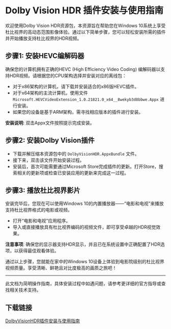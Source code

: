 # Dolby Vision HDR 插件安装与使用指南

欢迎使用Dolby Vision HDR资源包，本资源旨在帮助您在Windows 10系统上享受杜比视界的高动态范围影像体验。通过以下简单步骤，您可以轻松安装所需的插件并开始播放支持杜比视界的HDR视频。

## 步骤1: 安装HEVC编解码器

确保您的计算机拥有正确的HEVC (High Efficiency Video Coding) 编解码器以支持HDR视频。请根据您的CPU架构选择并安装对应的离线包：
- 对于x86架构的计算机，请下载并安装适合的x86版HEVC插件。
- 对于x64架构的主流计算机，使用文件 `Microsoft.HEVCVideoExtension_1.0.21821.0_x64__8wekyb3d8bbwe.Appx` 进行安装。
- 如果您的设备是基于ARM架构，需寻找相应版本的插件进行安装。

**安装说明**: 双击Appx文件按照提示完成安装。

## 步骤2: 安装Dolby Vision插件

- 下载并解压缩本资源包中的 `DolbyVisionHDR.AppxBundle` 文件。
- 接下来，双击该文件开始安装过程。
- 安装后，首次可能需要通过Microsoft Store完成插件的更新。打开Store，搜索相关的更新项或检查已安装应用的更新来完成这一过程。

## 步骤3: 播放杜比视界影片

安装完毕后，您现在可以使用Windows 10的内置播放器——“电影和电视”来播放支持杜比视界格式的电影或视频。
- 打开“电影和电视”应用程序。
- 导入或直接播放具有杜比视界编码的视频文件，即可享受卓越的HDR视觉效果。

**注意事项**: 确保您的显示器支持HDR显示，并且已在系统设置中正确配置了HDR选项，以获得最佳观看体验。

通过以上步骤，您就能在家中的Windows 10设备上体验到电影院级别的杜比视界视频质量。享受清晰、鲜艳且对比度极高的画质之旅吧！

---

此文档为简明操作指南，具体安装过程中如遇问题，请参考更详细的官方指导或查找相关技术支持。

## 下载链接

[DolbyVisionHDR插件安装与使用指南](https://pan.quark.cn/s/96aac74195c4)